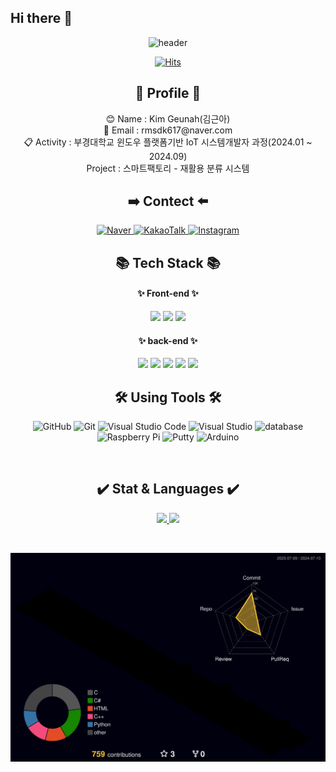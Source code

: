 ## Hi there 👋
<div align="center">

![header](https://capsule-render.vercel.app/api?type=venom&color=auto&height=300&section=header&text=KIM%20GEUN%20AH&fontSize=90&animation=twinkling&stroke=FFFFFF&strokeWidth=2)

[![Hits](https://hits.seeyoufarm.com/api/count/incr/badge.svg?url=https%3A%2F%2Fgithub.com%2FHyungJuu%2Fhit-counter&count_bg=%23D0D5FF&title_bg=%23B6B2FF&icon=&icon_color=%23E7E7E7&title=hits&edge_flat=false)](https://hits.seeyoufarm.com)

<h2 align="center"> 📝 Profile 📝 </h2>
    <p align="center">😊 Name : Kim Geunah(김근아) <br>
                    📩 Email : rmsdk617@naver.com <br>
                    📋 Activity : 부경대학교 윈도우 플랫폼기반 IoT 시스템개발자 과정(2024.01 ~ 2024.09) <br>
                    Project : 스마트팩토리 - 재활용 분류 시스템 <br>
    </p>

<h2> ➡️ Contect ⬅️ </h2>
    <a href="">
    <img src="https://img.shields.io/badge/Naver-2EB500?logo=Naver&logoColor=white" alt="Naver">
</a>
<a href="https://open.kakao.com/o/sg9xfHBg">
    <img src="https://img.shields.io/badge/KakaoTalk-FFCD00?logoColor=white&logo=KakaoTalk" alt="KakaoTalk">
</a>
<a href="">
    <img src="https://img.shields.io/badge/Instagram-E4405F?logo=Instagram&logoColor=white" alt="Instagram">
</a>

<h2 align="center"> 📚 Tech Stack 📚 </h2>
<h4>✨ Front-end ✨</h4>
    <img src="https://img.shields.io/badge/HTML5-E34F26?logo=html5&logoColor=white"/>
    <img src="https://img.shields.io/badge/CSS3-1572B6?logo=css3&logoColor=white"/>
    <img src="https://img.shields.io/badge/JavaScript-F7DF1E?logo=JavaScript&logoColor=black"/>

<h4>✨ back-end ✨</h4>
    <img src="https://img.shields.io/badge/Python-3776AB?logo=Python&logoColor=white"/>
    <img src="https://img.shields.io/badge/C-A8B9CC?logo=c&logoColor=white"/>
    <img src="https://img.shields.io/badge/C++-00599C?logo=cplusplus&logoColor=white"/>
    <img src="https://img.shields.io/badge/C%23-512BD4?logo=csharp&logoColor=white"/>
    <img src="https://img.shields.io/badge/MSSQL-CC2927?logo=microsoftsqlserver&logoColor=white"/>

<br>

<!-- <h2 align="center"> 기술 명세 </h2>

| 기술분류 | 명세 |
| :---: | :---: |
| VSCode |  |
| Python |  |
|  |  | -->

<h2 align="center"> 🛠️ Using Tools ️🛠️ </h2>
<p align="center">
    <!-- <img src="https://img.shields.io/badge/Visual%20Studio%20Code-007ACC?style=flat&logo=VisualStudioCode&logoColor=white" />
    <img src="https://img.shields.io/badge/Visual%20Studio-5C2D91?style=flat&logo=visualstudio&logoColor=white" />
    <img src="https://img.shields.io/badge/GitHub-181717?style=flat-square&logo=GitHub&logoColor=white" /> -->
    <img height="35" src="https://img.icons8.com/?size=100&id=106567&format=png&color=000000" title="GitHub">
    <img height="35" src="https://img.icons8.com/?size=100&id=20906&format=png&color=000000" title="Git">
    <img height="35" src="https://img.icons8.com/?size=100&id=9OGIyU8hrxW5&format=png&color=000000" title="Visual Studio Code">
    <img height="35" src="https://img.icons8.com/?size=100&id=ezj3zaVtImPg&format=png&color=000000" title="Visual Studio">
    <img height="35" src="https://img.icons8.com/?size=100&id=KZHjwwenS7oK&format=png&color=000000" title="database">
    <img height="35" src="https://img.icons8.com/?size=100&id=13443&format=png&color=000000" title="Raspberry Pi">
    <img height="35" src="https://upload.wikimedia.org/wikipedia/commons/b/b6/PuTTY_icon_128px.png" title="Putty">
    <img height="35" src="https://img.icons8.com/?size=100&id=Of4lZV2lwBQI&format=png&color=000000" title="Arduino">
</p>

<br>

<h2 align="center"> ✔️ Stat & Languages ✔️ </h2>
<p align="center">
    <a href="https://github.com/HyungJuu">
        <img src="https://github-readme-stats.vercel.app/api?username=HyungJuu&show_icons=true&theme=radical">
        <img src="https://github-readme-stats.vercel.app/api/top-langs/?username=HyungJuu&show_icons=true&theme=radical&layout=compact"/>

<!-- [![Top Langs](https://github-readme-stats.vercel.app/api/top-langs/?username=HyungJuu&show_icons=true&theme=white-light&layout=compact)](https://github.com/HyungJuu/github-readme-stats) -->

<!-- ![HyungJuu GitHub stats](https://github-readme-stats.vercel.app/api?username=HyungJuu&show_icons=true&theme=radical) -->
</p>

<br>

![](./profile-3d-contrib/profile-night-rainbow.svg)
